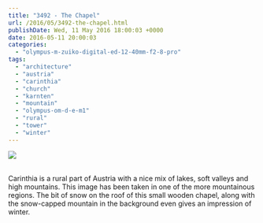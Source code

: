 ```yaml
---
title: "3492 - The Chapel"
url: /2016/05/3492-the-chapel.html
publishDate: Wed, 11 May 2016 18:00:03 +0000
date: 2016-05-11 20:00:03
categories: 
  - "olympus-m-zuiko-digital-ed-12-40mm-f2-8-pro"
tags: 
  - "architecture"
  - "austria"
  - "carinthia"
  - "church"
  - "karnten"
  - "mountain"
  - "olympus-om-d-e-m1"
  - "rural"
  - "tower"
  - "winter"
---
```

<div class="container">
<div class="center"><a target="_blank" href="https://d25zfm9zpd7gm5.cloudfront.net/1200x1200/2016/20160211_140708_lr.jpg"><img class="webfeedsFeaturedVisual" src="https://d25zfm9zpd7gm5.cloudfront.net/0600x0600/2016/20160211_140708_lr.jpg" /></a></div>
</div>
<br />

Carinthia is a rural part of Austria with a nice mix of lakes, soft valleys and high mountains. This image has been taken in one of the more mountainous regions. The bit of snow on the roof of this small wooden chapel, along with the snow-capped mountain in the background even gives an impression of winter.

